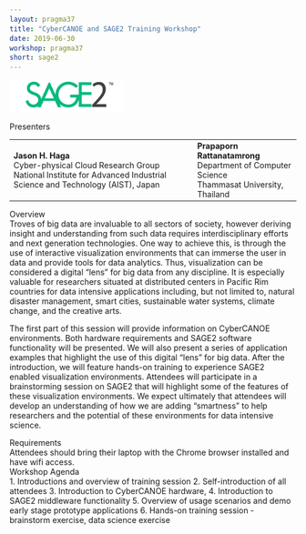 ```yaml
---
layout: pragma37
title: "CyberCANOE and SAGE2 Training Workshop"
date: 2019-06-30
workshop: pragma37
short: sage2
---
```


<a href="https://sage2.sagecommons.org/"><img src="/images/pragma37/sage2.png" width="200"></a>

<div class="border37">Presenters</div>
<table cellspacing="20"><tr>
<td><b>Jason H. Haga</b><br>
Cyber-physical Cloud Research Group<br>
National Institute for Advanced Industrial Science and Technology (AIST),
Japan
</td>
<td><b>Prapaporn Rattanatamrong</b><br>
Department of Computer Science<br>
Thammasat University, Thailand
</td>
</tr>
</table>

<div class="border37">Overview </div>
Troves of big data are invaluable to all sectors of society, however deriving insight and understanding from such data requires interdisciplinary efforts and next generation technologies. One way to achieve this, is through the use of interactive visualization environments that can immerse the user in data and provide tools for data analytics. Thus, visualization can be considered a digital “lens” for big data from any discipline. It is especially valuable for researchers situated at distributed centers in Pacific Rim countries for data intensive applications including, but not limited to, natural disaster management, smart cities, sustainable water systems, climate change, and the creative arts.

The first part of this session will provide information on CyberCANOE environments. Both hardware requirements and SAGE2 software functionality will be presented. We will also present a series of application examples that highlight the use of this digital “lens” for big data. After the introduction, we will feature hands-on training to experience SAGE2 enabled visualization environments. Attendees will participate in a brainstorming session on SAGE2 that will highlight some of the features of these visualization environments. We expect ultimately that attendees will develop an understanding of how we are adding “smartness” to help researchers and the potential of these environments for data intensive science.

<div class="border37">Requirements</div>
Attendees should bring their laptop with the Chrome browser installed and have wifi access.

<div class="border37">Workshop Agenda</div>
1.	Introductions and overview of training session
2.	Self-introduction of all attendees
3.	Introduction to CyberCANOE hardware,
4.	Introduction to SAGE2 middleware functionality
5.	Overview of usage scenarios and demo early stage prototype applications
6.	Hands-on training session - brainstorm exercise, data science exercise








